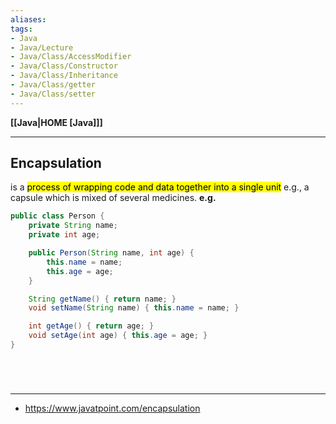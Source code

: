 ```yaml
---
aliases:
tags:
- Java
- Java/Lecture
- Java/Class/AccessModifier
- Java/Class/Constructor
- Java/Class/Inheritance
- Java/Class/getter
- Java/Class/setter
---
```

**[[Java|HOME [Java]]]**

---
## Encapsulation
is a <mark class="hltr-blue">process of wrapping code and data together into a single unit</mark> e.g., a capsule which is mixed of several medicines.
**e.g.**
```java
public class Person {
    private String name;
    private int age;

    public Person(String name, int age) {
        this.name = name;
        this.age = age;
    }

    String getName() { return name; }
	void setName(String name) { this.name = name; }

    int getAge() { return age; }
    void setAge(int age) { this.age = age; }
}

```

<br>

# 
---
- https://www.javatpoint.com/encapsulation